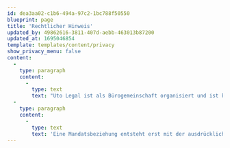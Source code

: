 ```yaml
---
id: dea3aa02-c1b6-494a-97c2-1bc788f50550
blueprint: page
title: 'Rechtlicher Hinweis'
updated_by: 49862616-3811-407d-aebb-463013b87200
updated_at: 1695046854
template: templates/content/privacy
show_privacy_menu: false
content:
  -
    type: paragraph
    content:
      -
        type: text
        text: "Uto Legal ist als Bürogemeinschaft organisiert und ist keine Anwaltskörperschaft. Ihr Mandat schliessen Sie, vorbehältlich einer anderen Regelung in einem schriftlichen Mandatsvertrag, mit der jeweiligen Rechtsanwältin oder dem jeweiligen Rechtsanwalt ab. Die Rechtsanwältinnen und Rechtsanwälte Patrick Dehmer, Stephan W. Feierabend, Dr. Annatina Menn, Dr. Marco Neeser, Gianandrea Prader und Dr. Alesch Staehelin sind einzeln praktizierend und \_handeln jeweils eigenverantwortlich. Sie haften nicht solidarisch füreinander und bilden keine Kollektivgesellschaft."
  -
    type: paragraph
    content:
      -
        type: text
        text: 'Eine Mandatsbeziehung entsteht erst mit der ausdrücklichen Annahme des Mandates durch den betreffenden Anwalt oder die betreffende Anwältin. Die Kontaktaufnahme oder die Zustellung von Mitteilungen und Akten, sei es auf elektronischem Weg oder in schriftlicher Form, begründet ohne eine solche ausdrückliche Annahme kein Mandats- oder anderes Rechtsverhältnis.'
---
```

